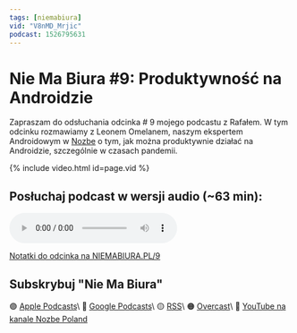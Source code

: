 ```yaml
---
tags: [niemabiura]
vid: "V8nMD_Mrjic"
podcast: 1526795631
---
```


# Nie Ma Biura #9: Produktywność na Androidzie

Zapraszam do odsłuchania odcinka # 9 mojego podcastu z Rafałem. W tym odcinku rozmawiamy z Leonem Omelanem, naszym ekspertem Androidowym w [Nozbe][n] o tym, jak można produktywnie działać na Androidzie, szczególnie w czasach pandemii.

{% include video.html id=page.vid %}

<!--More-->

## Posłuchaj podcast w wersji audio (~63 min):

<audio controls>
<source src="https://media.transistor.fm/784bfa82/5e524223.mp3" type="audio/mpeg">
</audio>



[Notatki do odcinka na NIEMABIURA.PL/9](https://niemabiura.pl/9)

## Subskrybuj "Nie Ma Biura"

🟣 [Apple Podcasts](https://podcasts.apple.com/pl/podcast/nie-ma-biura/id1526795631)\\
🔵 [Google Podcasts](https://podcasts.google.com/feed/aHR0cHM6Ly9mZWVkcy50cmFuc2lzdG9yLmZtL25pZW1hYml1cmE)\\
🟡 [RSS](https://nozbe.com/niemabiura.rss)\\
🟠 [Overcast](https://overcast.fm/itunes1526795631/nie-ma-biura)\\
🔴 [YouTube na kanale Nozbe Poland](https://youtube.com/NozbePoland)

<!--podcast: 1526795631-->

[n]: https://nozbe.com/pl/?a=mike
[n]: https://nozbe.com/pl/personal/?a=mike